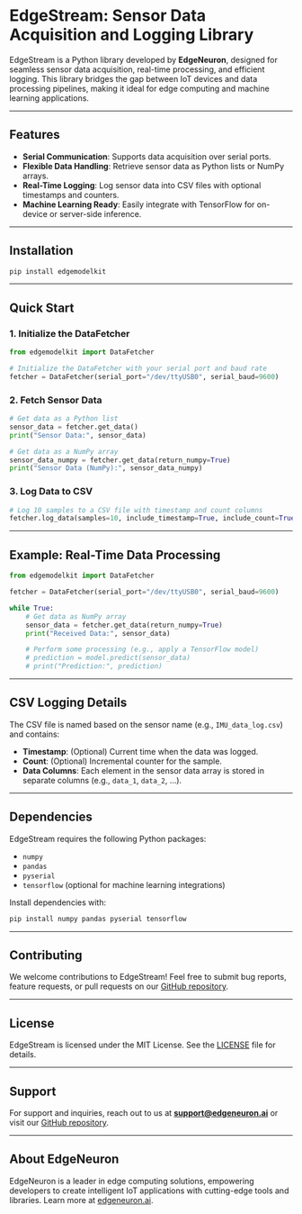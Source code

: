 # EdgeStream: Sensor Data Acquisition and Logging Library

EdgeStream is a Python library developed by **EdgeNeuron**, designed for seamless sensor data acquisition, real-time processing, and efficient logging. This library bridges the gap between IoT devices and data processing pipelines, making it ideal for edge computing and machine learning applications.

---

## Features

- **Serial Communication**: Supports data acquisition over serial ports.
- **Flexible Data Handling**: Retrieve sensor data as Python lists or NumPy arrays.
- **Real-Time Logging**: Log sensor data into CSV files with optional timestamps and counters.
- **Machine Learning Ready**: Easily integrate with TensorFlow for on-device or server-side inference.

---

## Installation

```bash
pip install edgemodelkit
```

---

## Quick Start

### 1. Initialize the DataFetcher

```python
from edgemodelkit import DataFetcher

# Initialize the DataFetcher with your serial port and baud rate
fetcher = DataFetcher(serial_port="/dev/ttyUSB0", serial_baud=9600)
```

### 2. Fetch Sensor Data

```python
# Get data as a Python list
sensor_data = fetcher.get_data()
print("Sensor Data:", sensor_data)

# Get data as a NumPy array
sensor_data_numpy = fetcher.get_data(return_numpy=True)
print("Sensor Data (NumPy):", sensor_data_numpy)
```

### 3. Log Data to CSV

```python
# Log 10 samples to a CSV file with timestamp and count columns
fetcher.log_data(samples=10, include_timestamp=True, include_count=True)
```

---

## Example: Real-Time Data Processing

```python
from edgemodelkit import DataFetcher

fetcher = DataFetcher(serial_port="/dev/ttyUSB0", serial_baud=9600)

while True:
    # Get data as NumPy array
    sensor_data = fetcher.get_data(return_numpy=True)
    print("Received Data:", sensor_data)

    # Perform some processing (e.g., apply a TensorFlow model)
    # prediction = model.predict(sensor_data)
    # print("Prediction:", prediction)
```

---

## CSV Logging Details

The CSV file is named based on the sensor name (e.g., `IMU_data_log.csv`) and contains:

- **Timestamp**: (Optional) Current time when the data was logged.
- **Count**: (Optional) Incremental counter for the sample.
- **Data Columns**: Each element in the sensor data array is stored in separate columns (e.g., `data_1`, `data_2`, ...).

---

## Dependencies

EdgeStream requires the following Python packages:

- `numpy`
- `pandas`
- `pyserial`
- `tensorflow` (optional for machine learning integrations)

Install dependencies with:

```bash
pip install numpy pandas pyserial tensorflow
```

---

## Contributing

We welcome contributions to EdgeStream! Feel free to submit bug reports, feature requests, or pull requests on our [GitHub repository](https://github.com/EdgeNeuron/edgestream-py).

---

## License

EdgeStream is licensed under the MIT License. See the [LICENSE](LICENSE) file for details.

---

## Support

For support and inquiries, reach out to us at **support@edgeneuron.ai** or visit our [GitHub repository](https://github.com/EdgeNeuron/edgestream-py).

---

## About EdgeNeuron

EdgeNeuron is a leader in edge computing solutions, empowering developers to create intelligent IoT applications with cutting-edge tools and libraries. Learn more at [edgeneuron.ai](https://edgeneuron.ai).
